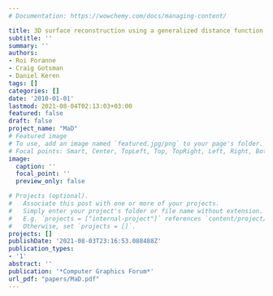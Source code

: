 ```yaml
---
# Documentation: https://wowchemy.com/docs/managing-content/

title: 3D surface reconstruction using a generalized distance function
subtitle: ''
summary: ''
authors:
- Roi Poranne
- Craig Gotsman
- Daniel Keren
tags: []
categories: []
date: '2010-01-01'
lastmod: 2021-08-04T02:13:03+03:00
featured: false
draft: false
project_name: "MaD"
# Featured image
# To use, add an image named `featured.jpg/png` to your page's folder.
# Focal points: Smart, Center, TopLeft, Top, TopRight, Left, Right, BottomLeft, Bottom, BottomRight.
image:
  caption: ''
  focal_point: ''
  preview_only: false

# Projects (optional).
#   Associate this post with one or more of your projects.
#   Simply enter your project's folder or file name without extension.
#   E.g. `projects = ["internal-project"]` references `content/project/deep-learning/index.md`.
#   Otherwise, set `projects = []`.
projects: []
publishDate: '2021-08-03T23:16:53.088488Z'
publication_types:
- '1'
abstract: ''
publication: '*Computer Graphics Forum*'
url_pdf: "papers/MaD.pdf"
---
```

